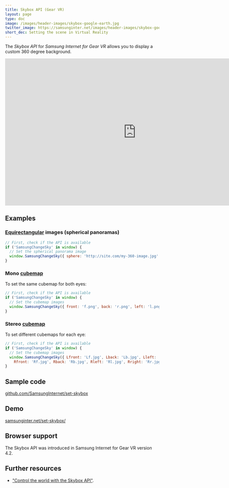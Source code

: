 ```yaml
---
title: Skybox API (Gear VR)
layout: page
type: doc
image: /images/header-images/skybox-google-earth.jpg
twitter_image: https://samsunginter.net/images/header-images/skybox-google-earth.jpg
short_dec: Setting the scene in Virtual Reality
---
```

The *Skybox API* for *Samsung Internet for Gear VR* allows you to display a custom 360 degree
background.

<iframe width="854" height="480" src="https://www.youtube.com/embed/9NefsqY3uGw" frameborder="0" allowfullscreen></iframe>

## Examples

### [Equirectangular](http://wiki.panotools.org/Equirectangular_Projection) images (spherical panoramas)

```javascript
// First, check if the API is available
if ('SamsungChangeSky' in window) {
  // Set the spherical panorama image
  window.SamsungChangeSky({ sphere: 'http://site.com/my-360-image.jpg' });
}
```

### Mono [cubemap](https://en.wikipedia.org/wiki/Cube_mapping)

To set the same cubemap for both eyes:

```javascript
// First, check if the API is available
if ('SamsungChangeSky' in window) {
  // Set the cubemap images
  window.SamsungChangeSky({ front: 'f.png', back: 'r.png', left: 'l.png', right: 'r.png', up:  'u.png', down: 'd.png' });
}
```

### Stereo [cubemap](https://en.wikipedia.org/wiki/Cube_mapping)

To set different cubemaps for each eye:

```javascript
// First, check if the API is available
if ('SamsungChangeSky' in window) {
  // Set the cubemap images
  window.SamsungChangeSky({ Lfront: 'Lf.jpg', Lback: 'Lb.jpg', Lleft: 'Ll.jpg', Lright: 'Lr.jpg', Lup: 'Lu.jpg', Ldown: 'Ld.jpg',
    Rfront: 'Rf.jpg', Rback: 'Rb.jpg', Rleft: 'Rl.jpg', Rright: 'Rr.jpg', Rup: 'Ru.jpg', Rdown: 'Rd.jpg' });
}
```

## Sample code

[github.com/SamsungInternet/set-skybox](https://github.com/SamsungInternet/set-skybox)

## Demo

[samsunginter.net/set-skybox/](https://samsunginter.net/set-skybox/)

## Browser support

The Skybox API was introduced in Samsung Internet for Gear VR version 4.2.

## Further resources

* ["Control the world with the Skybox API"](https://medium.com/samsung-internet-dev/control-the-world-with-the-skybox-api-6e8ca213f171).
